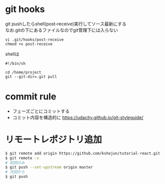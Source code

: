 # git hooks
git pushしたらshell(post-receive)実行してソース最新にする  
なお.gitの下にあるファイルなのでgit管理下には入らない

```
vi .git/hooks/post-receive  
chmod +x post-receive
```
shellは
```
#!/bin/sh

cd /home/project
git --git-dir=.git pull
```
# commit rule
- フェーズごとにコミットする
- コミット内容を構造的に
https://udacity.github.io/git-styleguide/

# リモートレポジトリ追加
```bash
$ git remote add origin https://github.com/kshojun/tutorial-react.git
$ git remote -v
# 初回のみ
$ git push --set-upstream origin master
# 次回から
$ git push
```

